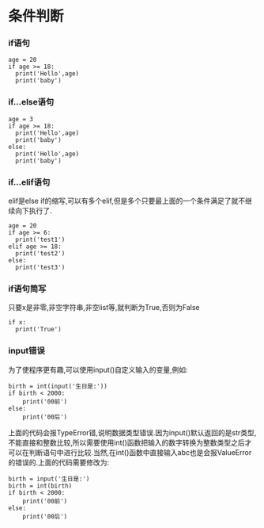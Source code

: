 # 条件判断
### if语句
```
age = 20
if age >= 18:
  print('Hello',age)
  print('baby')
```
### if...else语句
```
age = 3
if age >= 18:
  print('Hello',age)
  print('baby')
else:
  print('Hello',age)
  print('baby')
```
### if...elif语句
elif是else if的缩写,可以有多个elif,但是多个只要最上面的一个条件满足了就不继续向下执行了.
```
age = 20
if age >= 6:
  print('test1')
elif age >= 18:
  print('test2')
else:
  print('test3')
```
### if语句简写
只要x是非零,非空字符串,非空list等,就判断为True,否则为False
```
if x:
  print('True')
```
### input错误
为了使程序更有趣,可以使用input()自定义输入的变量,例如:
```
birth = int(input('生日是:'))
if birth < 2000:
    print('00前')
else:
    print('00后')
```
上面的代码会报TypeError错,说明数据类型错误.因为input()默认返回的是str类型,不能直接和整数比较,所以需要使用int()函数把输入的数字转换为整数类型之后才可以在判断语句中进行比较.当然,在int()函数中直接输入abc也是会报ValueError的错误的.上面的代码需要修改为:
```
birth = input('生日是:')
birth = int(birth)
if birth < 2000:
    print('00前')
else:
    print('00后')
```